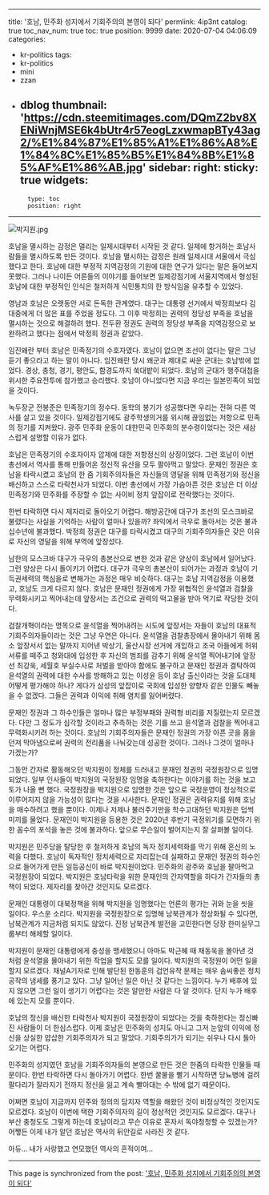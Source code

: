 
---
title: '호남, 민주화 성지에서 기회주의의 본영이 되다'
permlink: 4ip3nt
catalog: true
toc_nav_num: true
toc: true
position: 9999
date: 2020-07-04 04:06:09
categories:
- kr-politics
tags:
- kr-politics
- mini
- zzan
- dblog
thumbnail: 'https://cdn.steemitimages.com/DQmZ2bv8XENiWnjMSE6k4bUtr4r57eogLzxwmapBTy43ag2/%E1%84%87%E1%85%A1%E1%86%A8%E1%84%8C%E1%85%B5%E1%84%8B%E1%85%AF%E1%86%AB.jpg'
sidebar:
    right:
        sticky: true
widgets:
    -
        type: toc
        position: right
---


![박지원.jpg](https://cdn.steemitimages.com/DQmZ2bv8XENiWnjMSE6k4bUtr4r57eogLzxwmapBTy43ag2/%E1%84%87%E1%85%A1%E1%86%A8%E1%84%8C%E1%85%B5%E1%84%8B%E1%85%AF%E1%86%AB.jpg)


호남을 멸시하는 감정은 멀리는 일제시대부터 시작된 것 같다. 일제에 항거하는 호남사람들을 멸시하도록 만든 것이다. 호남을 멸시하는 감정은 원래 일제시대 서울에서 극심했다고 한다. 호남에 대한 부정적 지역감정의 기원에 대한 연구가 있다는 말은 들어보지 못했다. 그러나 나이든 어른들의 이야기를 들어보면 일제강점기에 서울지역에서 형성된 호남에 대한 부정적인 인식은 철저하게 식민통치의 한 방식임을 유추할 수 있었다.

영남과 호남은 오랫동안 서로 돈독한 관계였다. 대구는 대통령 선거에서 박정희보다 김대중에게 더 많은 표를 주었을 정도다. 그 이후 박정희는 권력의 정당성 부족을 호남을 멸시하는 것으로 해결하려 했다. 전두환 정권도 권력의 정당성 부족을 지역감정으로 보완하려고 했다는 점에서 박정희 정권과 같았다.

임진왜란 부터 호남은 민족정기의 수호자였다. 호남이 없으면 조선이 없다는 말은 그냥 듣기 좋으라고 하는 말이 아니다. 임진왜란 당시 왜군과 제대로 싸운 군대는 호남밖에 없었다. 경상, 충청, 경기, 평안도, 함경도까지 쑥대밭이 되었다. 호남의 군대가 행주대첩을 위시한 주요전투에 참가했고 승리했다. 호남이 아니었다면 지금 우리는 일본민족이 되었을 것이다.

녹두장군 전봉준은 민족정기의 정수다. 동학의 봉기가 성공했다면 우리는 전혀 다른 역사를 살고 있을 것이다. 일제강점기에도 광주학생의거를 위시해 끊임없는 저항으로 민족의 정기를 지켜왔다. 광주 민주화 운동이 대한민국 민주화의 분수령이었다는 것은 새삼스럽게 설명할 이유가 없다.

호남은 민족정기의 수호자이자 압제에 대한 저항정신의 상징이었다. 그런 호남이 이번 총선에서 역사를 통해 만들어온 정신적 유산을 모두 팔아먹고 말았다. 문재인 정권은 호남을 타락시켰고 호남의 한 줌 기회주의자들은 자신들의 영달을 위해 민족정기와 정신을 배신하고 스스로 타락천사가 되었다. 이번 총선에서 가장 가슴아픈 것은 호남은 더 이상 민족정기와 민주화를 주장할 수 없는 사이비 정치 앞잡이로 전락했다는 것이다.

한번 타락하면 다시 제자리로 돌아오기 어렵다. 해방공간에 대구가 조선의 모스크바로 불렸다는 사실을 기억하는 사람이 얼마나 있을까? 좌익에서 극우로 돌아서는 것은 불과 십수년에 불과했다. 박정희 정권은 대구를 타락시켰고 대구의 기회주의자들은 갖은 이유로 자신의 영달을 위해 부역에 앞장섰다.

남한의 모스크바 대구가 극우의 총본산으로 변한 것과 같은 양상이 호남에서 일어났다. 그런 양상은 다시 돌이키기 어렵다. 대구가 극우의 총본산이 되어가는 과정과 호남이 기득권세력의 핵심을로 변해가는 과정은 매우 비슷하다. 대구는 호남 지역감정을 이용했고, 호남도 크게 다르지 않다. 호남은 문재인 정권에게 가장 위협적인 윤석열과 검찰을 무력화시키고 찍어내는데 앞장서는 조건으로 권력의 떡고물을 받아 먹기로 작당한 것이다.

검찰개혁이라는 명목으로 윤석열을 찍어내려는 시도에 앞장서는 자들이 호남의 대표적 기회주의자들이라는 것은 그냥 우연은 아니다. 윤석열을 검찰총장에서 몰아내기 위해 몸소 앞장서서 없는 말까지 지어낸 박상기, 울산시장 선거에 개입하고 조국 아들에게 허위 서류를 떼주고 청와대에 입성한 후 자신의 범죄를 감추기 위해 윤석열 찍어내기에 앞장선 최강욱, 세월호 부실수사로 처벌을 받아야 함에도 불구하고 문재인 정권과 결탁하여 윤석열의 권력에 대한 수사를 방해하고 있는 이성윤 등이 호남 출신이라는 것을 도대체 어떻게 평가해야 하나? 게다가 삼성의 앞잡이로 국회에 입성한 양향자 같은 인물도 빼놓을 수 없겠다. 그들은 권력과 이익에 취해 염치를 잃어버렸다.

문재인 정권과 그 하수인들은 얼마나 많은 부정부패와 권력형 비리를 저질렀는지 모르겠다. 다만 그 정도가 심각할 것이라고 추측하는 것은 기를 쓰고 윤석열과 검찰을 찍어내고 무력화시키려 하는 것이다. 호남의 기회주의자들은 문재인 정권의 가장 아픈 곳을 몸을 던져 막아냄으로써 권력의 전리품을 나눠갖는데 성공한 것이다. 그러나 그것이 얼마나 가겠는가?

그동안 간자로 활동해오던 박지원이 정체를 드러내고 문재인 정권의 국정원장으로 임명되었다. 일부 인사들이 박지원의 국정원장 임명을 축하한다는 이야기를 하는 것을 보고 토가 나올 뻔 했다. 국정원장을 박지원으로 임명한 것은 앞으로 국정운영이 정상적으로 이루어지지 않을 가능성이 많다는 것을 시사한다. 문재인 정권은 권력유지를 위해 호남을 매수하려고 했을 뿐이다. 이제나 저제나 불러주기만을 학수고대하던 박지원은 덥썩 미끼를 물었다. 문재인이 박지원을 등용한 것은 2020년 후반기 국정위기를 모면하기 위한 꼼수의 포석을 놓은 것에 불과하다. 앞으로 무슨일이 벌어지는지 잘 살펴볼 일이다.

박지원은 민주당을 탈당한 후 철저하게 호남의 독자 정치세력화를 막기 위해 혼신의 노력을 다했다. 호남이 독자적인 정치세력으로 자리잡는데 실패하고 문재인 정권의 하수인으로 들어가게 만든 일등공신이 바로 박지원이었다. 민주화의 광주와 호남을 팔아먹고 국정원장이 되었다. 박지원은 호남타락을 위한 문재인의 간자역할을 하다가 간자들의 총책이 되었다. 제자리를 찾아간 것인지도 모르겠다.

문재인 대통령이 대북정책을 위해 박지원을 임명했다는 언론의 평가는 귀와 눈을 씻을 일이다. 우스운 소리다. 박지원을 국정원장으로 임명해 남북관계가 정상화될 수 있다면, 남북관계가 지금처럼 되지도 않았다. 진정 남북관계 발전을 고민한다면 당장 한미실무그룹부터 해체할 일이다.

박지원이 문재인 대통령에게 충성을 맹세했으니 아마도 박근혜 때 채동욱을 몰아낸 것 처럼 윤석열을 몰아내기 위한 작업을 할지도 모를 일이다. 박지원의 국정원이 어떤 일을 할지 모르겠다. 채널A기자로 인해 발단된 한동훈의 검언유착 문제는 매우 솜씨좋은 정치공작의 냄세를 풍기고 있다. 그냥 일어난 일은 아닌 것 같다는 느낌이다. 누가 배후에 있지 않으면 그런 일이 생기기 어렵다는 것은 알만한 사람은 다 알 것이다. 단지 누가 배후에 있는지 모를 뿐이다.

호남의 정신을 배신한 타락천사 박지원이 국정원장이 되었다는 것을 축하한다는 정신빠진 사람들이 더 한심스럽다. 이제 호남은 민주화의 성지도 아니고 그저 눈앞의 이익에 정신을 상실한 얍삽한 기회주의자가 되고 말았다. 기회주의가가 되기는 쉬우나 다시 돌아오기는 어렵다.

민주화의 성지였던 호남을 기회주의자들의 본영으로 만든 것은 한줌의 타락한 인물들 때문이다. 한번 타락하면 다시 돌아가기 어렵다. 한번 꿀물을 빨기 시작하면 당뇨병에 걸려 팔다리가 잘라지기 전까지 정신을 잃고 계속 빨아대는 수 밖에 없기 때문이다.

어쩌면 호남이 지금까지 민주와 정의의 담지자 역할을 해왔던 것이 비정상적인 것인지도 모르겠다. 호남이 이번에 택한 기회주의자의 길이 정상적인 것인지도 모르겠다. 대구나 부산 충청도도 그렇게 하는데 호남이라고 무슨 이유로 혼자서 독야청청할 수 있겠는가? 어쨓든 이제 내가 알던 호남은 역사의 뒤안길로 사라진 것 같다.

아듀… 내가 사랑했고 연모했던 역사의 흔적이여…

- - -

This page is synchronized from the post: ['호남, 민주화 성지에서 기회주의의 본영이 되다'](https://steemit.com/@oldstone/4ip3nt)
